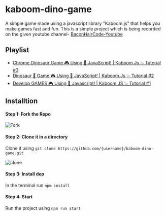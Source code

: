 # kaboom-dino-game

A simple game made using a javascript library "Kaboom.js" that helps you make games fast and fun.
This is a simple project which is being recorded on the given youtube channel-
[BaconHairCode-Youtube](https://www.youtube.com/channel/UC6r3Wrw3rT7roWDnYdPrbyQ/featured)

## Playlist

<!-- YOUTUBE-VIDEOS-LIST:START -->
- [Chrome Dinosaur Game 🎮 Using 📜 JavaScript! | Kaboom.Js 💥 Tutorial #3](https://www.youtube.com/watch?v=w4TFHO3fioE)
- [Dinosaur 🦕 Game 🎮 Using 📜 JavaScript! | Kaboom.Js 💥 Tutorial #2](https://www.youtube.com/watch?v=y1TvbD73G-E)
- [Develop GAMES 🎮 Using 📜 Javascript! | Kaboom.JS 💥 Tutorial #1](https://www.youtube.com/watch?v=a2NOb7NU93o)
<!-- YOUTUBE-VIDEOS-LIST:END -->

## Installtion

#### Step 1: Fork the Repo

![Fork](https://user-images.githubusercontent.com/87603425/145684366-8c5c2625-a79f-4576-b5ac-941cceb75693.png)

#### Step 2: Clone it in a directory

Clone it using `git clone https://github.com/{username}/kaboom-dino-game.git`

![clone](https://user-images.githubusercontent.com/87603425/145684475-f061ac86-4027-466c-b11e-d8493cf492e7.png)

#### Step 3: Install dep

In the terminal run `npm install`

#### Step 4: Start

Run the project using `npm run start`
